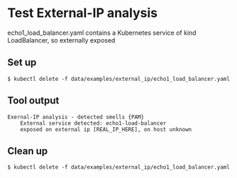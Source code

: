 # Test External-IP analysis

echo1_load_balancer.yaml contains a Kubernetes service of kind LoadBalancer, so externally exposed

## Set up

```
$ kubectl delete -f data/examples/external_ip/echo1_load_balancer.yaml
```

## Tool output

```
Exernal-IP analysis - detected smells {PAM}
	External service detected: echo1-load-balancer
	exposed on external ip [REAL_IP_HERE], on host unknown
```

## Clean up

```
$ kubectl delete -f data/examples/external_ip/echo1_load_balancer.yaml
```
